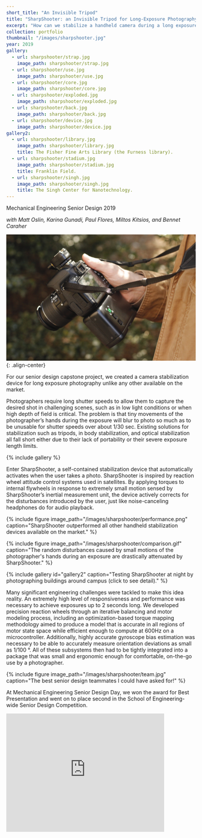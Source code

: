 ```yaml
---
short_title: "An Invisible Tripod"
title: "SharpShooter: an Invisible Tripod for Long-Exposure Photography"
excerpt: "How can we stabilize a handheld camera during a long exposure automatically and in an ergonomic manner?"
collection: portfolio
thumbnail: "/images/sharpshooter.jpg"
year: 2019
gallery:
  - url: sharpshooter/strap.jpg
    image_path: sharpshooter/strap.jpg
  - url: sharpshooter/use.jpg
    image_path: sharpshooter/use.jpg
  - url: sharpshooter/core.jpg
    image_path: sharpshooter/core.jpg
  - url: sharpshooter/exploded.jpg
    image_path: sharpshooter/exploded.jpg
  - url: sharpshooter/back.jpg
    image_path: sharpshooter/back.jpg
  - url: sharpshooter/device.jpg
    image_path: sharpshooter/device.jpg
gallery2:
  - url: sharpshooter/library.jpg
    image_path: sharpshooter/library.jpg
    title: The Fisher Fine Arts Library (the Furness library).
  - url: sharpshooter/stadium.jpg
    image_path: sharpshooter/stadium.jpg
    title: Franklin Field.
  - url: sharpshooter/singh.jpg
    image_path: sharpshooter/singh.jpg
    title: The Singh Center for Nanotechnology.
---
```

Mechanical Engineering Senior Design 2019

*with Matt Oslin, Karina Gunadi, Paul Flores, Miltos Kitsios, and Bennet Caraher*

![image-center](/images/sharpshooter.jpg){: .align-center}

For our senior design capstone project, we created a camera stabilization device for long exposure photography unlike any other available on the market.

Photographers require long shutter speeds to allow them to capture the desired shot in challenging scenes, such as in low light conditions or when high depth of field is critical. The problem is that tiny movements of the photographer’s hands during the exposure will blur to photo so much as to be unusable for shutter speeds over about 1/30 sec. Existing solutions for stabilization such as tripods, in body stabilization, and optical stabilization all fall short either due to their lack of portability or their severe exposure length limits.

{% include gallery %}

Enter SharpShooter, a self-contained stabilization device that automatically activates when the user takes a photo. SharpShooter is inspired by reaction wheel attitude control systems used in satellites. By applying torques to internal flywheels in response to extremely small motion sensed by SharpShooter’s inertial measurement unit, the device actively corrects for the disturbances introduced by the user, just like noise-canceling headphones do for audio playback.

{% include figure image_path="/images/sharpshooter/performance.png" caption="SharpShooter outperformed all other handheld stabilization devices available on the market." %}

{% include figure image_path="/images/sharpshooter/comparison.gif" caption="The random disturbances caused by small motions of the photographer's hands during an exposure are drastically attenuated by SharpShooter." %}

{% include gallery id="gallery2" caption="Testing SharpShooter at night by photographing buildings around campus (click to see detail)." %}

Many significant engineering challenges were tackled to make this idea reality. An extremely high level of responsiveness and performance was necessary to achieve exposures up to 2 seconds long. We developed precision reaction wheels through an iterative balancing and motor modeling process, including an optimization-based torque mapping methodology aimed to produce a model that is accurate in all regions of motor state space while efficient enough to compute at 600Hz on a microcontroller. Additionally, highly accurate gyroscope bias estimation was necessary to be able to accurately measure orientation deviations as small as 1/100 °. All of these subsystems then had to be tightly integrated into a package that was small and ergonomic enough for comfortable, on-the-go use by a photographer.

{% include figure image_path="/images/sharpshooter/team.jpg" caption="The best senior design teammates I could have asked for!" %} 

At Mechanical Engineering Senior Design Day, we won the award for Best Presentation and went on to place second in the School of Engineering-wide Senior Design Competition.

<iframe width="420" height="315" src="http://www.youtube.com/embed/0LzrWOefOeU" frameborder="0" allowfullscreen></iframe>